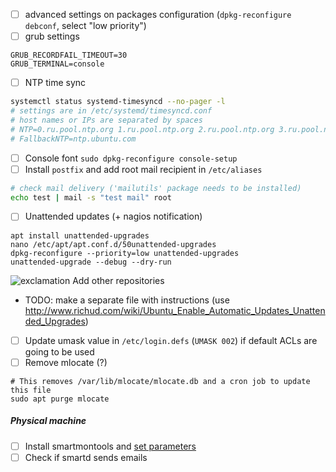 - [ ] advanced settings on packages configuration (`dpkg-reconfigure debconf`, select "low priority") 
- [ ] grub settings
```
GRUB_RECORDFAIL_TIMEOUT=30
GRUB_TERMINAL=console
```
- [ ] NTP time sync
```bash
systemctl status systemd-timesyncd --no-pager -l
# settings are in /etc/systemd/timesyncd.conf
# host names or IPs are separated by spaces
# NTP=0.ru.pool.ntp.org 1.ru.pool.ntp.org 2.ru.pool.ntp.org 3.ru.pool.ntp.org
# FallbackNTP=ntp.ubuntu.com
```
- [ ] Console font `sudo dpkg-reconfigure console-setup`
- [ ] Install `postfix` and add root mail recipient in `/etc/aliases`
```bash
# check mail delivery ('mailutils' package needs to be installed)
echo test | mail -s "test mail" root
```
- [ ] Unattended updates (+ nagios notification)
```shell
apt install unattended-upgrades
nano /etc/apt/apt.conf.d/50unattended-upgrades
dpkg-reconfigure --priority=low unattended-upgrades
unattended-upgrade --debug --dry-run
```
![exclamation](https://github.com/cheretbe/notes/blob/master/images/warning_16.png) Add other repositories
* TODO: make a separate file with instructions (use http://www.richud.com/wiki/Ubuntu_Enable_Automatic_Updates_Unattended_Upgrades)
- [ ] Update umask value in `/etc/login.defs` (`UMASK 002`) if default ACLs are going to be used
- [ ] Remove mlocate (?)
```shell
# This removes /var/lib/mlocate/mlocate.db and a cron job to update this file
sudo apt purge mlocate
```

##### Physical machine
- [ ] Install smartmontools and [set parameters](https://github.com/cheretbe/notes/blob/master/linux/smart.md#smartd-settings)
- [ ] Check if smartd sends emails
